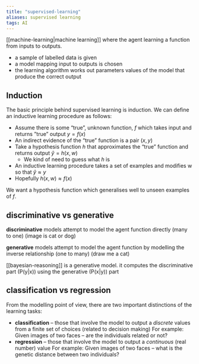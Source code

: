 ```yaml
---
title: "supervised-learning"
aliases: supervised learning
tags: AI
---
```



[[machine-learning|machine learning]] where the agent learning a function from inputs to outputs.

- a sample of labelled data is given
- a model mapping input to outputs is chosen
- the learning algorithm works out parameters values of the model that produce the correct output

## Induction
The basic principle behind supervised learning is induction. We can define an inductive learning procedure as follows:

- Assume there is some “true”, unknown function, $f$ which takes input and returns ”true” output $y = f(x)$
- An indirect evidence of the “true” function is a pair $(x, y)$
- Take a hypothesis function $h$ that approximates the “true” function and returns output $\hat{y} = h(x, w)$
	- We kind of need to guess what $h$ is
- An inductive learning procedure takes a set of examples and modifies w so that $\hat{y} ≈ y$
- Hopefully $h(x, w) ≈ f(x)$ 

We want a hypothesis function which generalises well to unseen examples of $f$.

## discriminative vs generative
**discriminative** models attempt to model the agent function directly (many to one) (image is cat or dog)

**generative** models attempt to model the agent function by modelling the inverse relationship (one to many) (draw me a cat)

[[bayesian-reasoning]] is a generative model. it computes the discriminative part (P(y|x)) using the generative (P(x|y)) part

## classification vs regression 
From the modelling point of view, there are two important distinctions of the learning tasks: 
- **classification** – those that involve the model to output a *discrete* values from a finite set of choices (related to decision making) For example: Given images of two faces – are the individuals related or not? 
- **regression** – those that involve the model to output a *continuous* (real number) value For example: Given images of two faces – what is the genetic distance between two individuals?